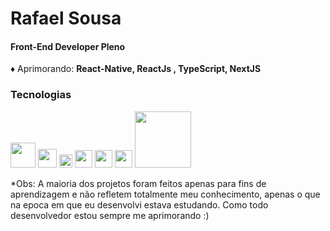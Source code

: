 # **Rafael Sousa**  
#### **Front-End Developer Pleno**


  

      
       
       
:diamonds: Aprimorando: **React-Native, ReactJs , TypeScript, NextJS**  



### Tecnologias
  
<img src="https://upload.wikimedia.org/wikipedia/commons/thumb/a/a7/React-icon.svg/200px-React-icon.svg.png" width="40"> <img src="https://upload.wikimedia.org/wikipedia/commons/thumb/6/61/HTML5_logo_and_wordmark.svg/1200px-HTML5_logo_and_wordmark.svg.png" width="30"> <img src="https://upload.wikimedia.org/wikipedia/commons/thumb/d/d5/CSS3_logo_and_wordmark.svg/1200px-CSS3_logo_and_wordmark.svg.png" width="21"> <img src="https://upload.wikimedia.org/wikipedia/commons/thumb/9/99/Unofficial_JavaScript_logo_2.svg/260px-Unofficial_JavaScript_logo_2.svg.png" width="28"> <img 
src="https://upload.wikimedia.org/wikipedia/commons/thumb/4/4c/Typescript_logo_2020.svg/300px-Typescript_logo_2020.svg.png" width="28" >  <img 
src="https://cdn.worldvectorlogo.com/logos/redux.svg" width="28" >  <img 
src="https://webassets.mongodb.com/_com_assets/cms/realm_logo-7o6az6770h.svg" width="90" > 
  
  

*Obs: A maioria dos projetos foram feitos apenas para fins de aprendizagem e não refletem totalmente meu conhecimento, apenas o que na epoca em que eu desenvolvi estava estudando. Como todo desenvolvedor estou sempre me aprimorando :)
